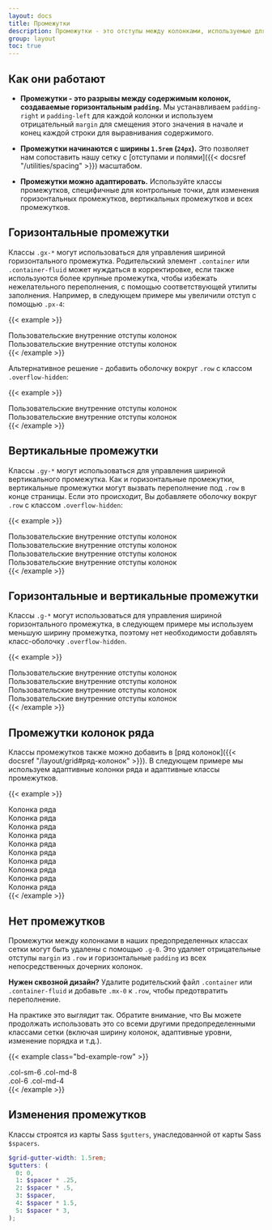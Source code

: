 ```yaml
---
layout: docs
title: Промежутки
description: Промежутки - это отступы между колонками, используемые для гибкого размещения и выравнивания содержимого в системе сетки Bootstrap.
group: layout
toc: true
---
```


## Как они работают

- **Промежутки - это разрывы между содержимым колонок, создаваемые горизонтальным `padding`.** Мы устанавливаем `padding-right` и `padding-left` для каждой колонки и используем отрицательный `margin` для смещения этого значения в начале и конец каждой строки для выравнивания содержимого.

- **Промежутки начинаются с ширины `1.5rem` (`24px`).** Это позволяет нам сопоставить нашу сетку с [отступами и полями]({{< docsref "/utilities/spacing" >}}) масштабом.

- **Промежутки можно адаптировать.** Используйте классы промежутков, специфичные для контрольные точки, для изменения горизонтальных промежутков, вертикальных промежутков и всех промежутков.

## Горизонтальные промежутки

Классы `.gx-*` могут использоваться для управления шириной горизонтального промежутка. Родительский элемент `.container` или `.container-fluid` может нуждаться в корректировке, если также используются более крупные промежутка, чтобы избежать нежелательного переполнения, с помощью соответствующей утилиты заполнения. Например, в следующем примере мы увеличили отступ с помощью `.px-4`:

{{< example >}}
<div class="container px-4">
  <div class="row gx-5">
    <div class="col">
     <div class="p-3 border bg-light">Пользовательские внутренние отступы колонок</div>
    </div>
    <div class="col">
      <div class="p-3 border bg-light">Пользовательские внутренние отступы колонок</div>
    </div>
  </div>
</div>
{{< /example >}}

Альтернативное решение - добавить оболочку вокруг `.row` с классом `.overflow-hidden`:

{{< example >}}
<div class="container overflow-hidden">
  <div class="row gx-5">
    <div class="col">
     <div class="p-3 border bg-light">Пользовательские внутренние отступы колонок</div>
    </div>
    <div class="col">
      <div class="p-3 border bg-light">Пользовательские внутренние отступы колонок</div>
    </div>
  </div>
</div>
{{< /example >}}

## Вертикальные промежутки

Классы `.gy-*` могут использоваться для управления шириной вертикального промежутка. Как и горизонтальные промежутки, вертикальные промежутки могут вызвать переполнение под `.row` в конце страницы. Если это происходит, Вы добавляете оболочку вокруг `.row` с классом `.overflow-hidden`:

{{< example >}}
<div class="container overflow-hidden">
  <div class="row gy-5">
    <div class="col-6">
      <div class="p-3 border bg-light">Пользовательские внутренние отступы колонок</div>
    </div>
    <div class="col-6">
      <div class="p-3 border bg-light">Пользовательские внутренние отступы колонок</div>
    </div>
    <div class="col-6">
      <div class="p-3 border bg-light">Пользовательские внутренние отступы колонок</div>
    </div>
    <div class="col-6">
      <div class="p-3 border bg-light">Пользовательские внутренние отступы колонок</div>
    </div>
  </div>
</div>
{{< /example >}}

## Горизонтальные и вертикальные промежутки

Классы `.g-*` могут использоваться для управления шириной горизонтального промежутка, в следующем примере мы используем меньшую ширину промежутка, поэтому нет необходимости добавлять класс-оболочку `.overflow-hidden`.

{{< example >}}
<div class="container">
  <div class="row g-2">
    <div class="col-6">
      <div class="p-3 border bg-light">Пользовательские внутренние отступы колонок</div>
    </div>
    <div class="col-6">
      <div class="p-3 border bg-light">Пользовательские внутренние отступы колонок</div>
    </div>
    <div class="col-6">
      <div class="p-3 border bg-light">Пользовательские внутренние отступы колонок</div>
    </div>
    <div class="col-6">
      <div class="p-3 border bg-light">Пользовательские внутренние отступы колонок</div>
    </div>
  </div>
</div>
{{< /example >}}

## Промежутки колонок ряда

Классы промежутков также можно добавить в [ряд колонок]({{< docsref "/layout/grid#ряд-колонок" >}}). В следующем примере мы используем адаптивные колонки ряда и адаптивные классы промежутков.

{{< example >}}
<div class="container">
  <div class="row row-cols-2 row-cols-lg-5 g-2 g-lg-3">
    <div class="col">
      <div class="p-3 border bg-light">Колонка ряда</div>
    </div>
    <div class="col">
      <div class="p-3 border bg-light">Колонка ряда</div>
    </div>
    <div class="col">
      <div class="p-3 border bg-light">Колонка ряда</div>
    </div>
    <div class="col">
      <div class="p-3 border bg-light">Колонка ряда</div>
    </div>
    <div class="col">
      <div class="p-3 border bg-light">Колонка ряда</div>
    </div>
    <div class="col">
      <div class="p-3 border bg-light">Колонка ряда</div>
    </div>
    <div class="col">
      <div class="p-3 border bg-light">Колонка ряда</div>
    </div>
    <div class="col">
      <div class="p-3 border bg-light">Колонка ряда</div>
    </div>
    <div class="col">
      <div class="p-3 border bg-light">Колонка ряда</div>
    </div>
    <div class="col">
      <div class="p-3 border bg-light">Колонка ряда</div>
    </div>
  </div>
</div>
{{< /example >}}

## Нет промежутков

Промежутки между колонками в наших предопределенных классах сетки могут быть удалены с помощью `.g-0`. Это удаляет отрицательные отступы `margin` из `.row` и горизонтальные `padding` из всех непосредственных дочерних колонок.

**Нужен сквозной дизайн?** Удалите родительский файл `.container` или `.container-fluid` и добавьте `.mx-0` к `.row`, чтобы предотвратить переполнение.

На практике это выглядит так. Обратите внимание, что Вы можете продолжать использовать это со всеми другими предопределенными классами сетки (включая ширину колонок, адаптивные уровни, изменение порядка и т.д.).

{{< example class="bd-example-row" >}}
<div class="row g-0">
  <div class="col-sm-6 col-md-8">.col-sm-6 .col-md-8</div>
  <div class="col-6 col-md-4">.col-6 .col-md-4</div>
</div>
{{< /example >}}

## Изменения промежутков

Классы строятся из карты Sass `$gutters`, унаследованной от карты Sass `$spacers`.

```scss
$grid-gutter-width: 1.5rem;
$gutters: (
  0: 0,
  1: $spacer * .25,
  2: $spacer * .5,
  3: $spacer,
  4: $spacer * 1.5,
  5: $spacer * 3,
);
```

